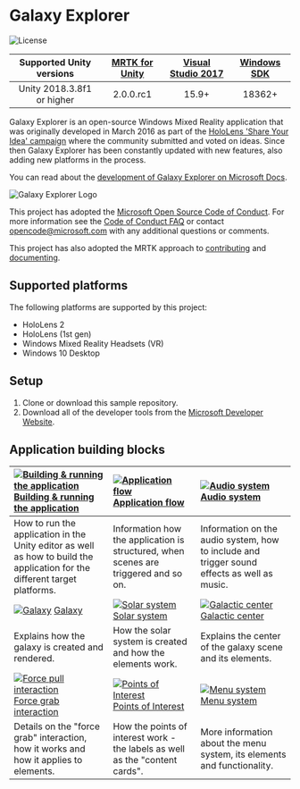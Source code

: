 ﻿---
page_type: sample
name: Galaxy Explorer
description: Open-source Windows Mixed Reality application originally developed in March 2016 as part of the HoloLens 'Share Your Idea' campaign.
languages:
- csharp
products:
- windows-mixed-reality
- hololens
---

# Galaxy Explorer

![License](https://img.shields.io/badge/license-MIT-green.svg)

Supported Unity versions | [MRTK for Unity](https://github.com/microsoft/MixedRealityToolkit-Unity) | [Visual Studio 2017](https://visualstudio.microsoft.com/) | [Windows SDK](https://developer.microsoft.com/en-US/windows/downloads/windows-10-sdk) 
:-----------------: | :----------------: | :-----------------: | :----------------: |
Unity 2018.3.8f1 or higher | 2.0.0.rc1 | 15.9+ | 18362+ |

Galaxy Explorer is an open-source Windows Mixed Reality application that was originally developed in March 2016 as part of the [HoloLens 'Share Your Idea' campaign](https://blogs.windows.com/buildingapps/2015/12/01/announcing-the-microsoft-hololens-share-your-idea-campaign/) where the community submitted and voted on ideas. Since then Galaxy Explorer has been constantly updated with new features, also adding new platforms in the process.

You can read about the [development of Galaxy Explorer on Microsoft Docs](https://docs.microsoft.com/windows/mixed-reality/galaxy-explorer-update).

![Galaxy Explorer Logo](Documentation/Images/ge_app_logo_title.png)

This project has adopted the [Microsoft Open Source Code of Conduct](https://opensource.microsoft.com/codeofconduct/). For more information see the [Code of Conduct FAQ](https://opensource.microsoft.com/codeofconduct/faq/) or contact [opencode@microsoft.com](mailto:opencode@microsoft.com) with any additional questions or comments.

This project has also adopted the MRTK approach to [contributing](https://github.com/microsoft/MixedRealityToolkit-Unity/blob/mrtk_release/Documentation/Contributing/CONTRIBUTING.md) and [documenting](https://github.com/microsoft/MixedRealityToolkit-Unity/blob/mrtk_release/Documentation/Contributing/DocumentationGuide.md).

## Supported platforms

The following platforms are supported by this project:

- HoloLens 2
- HoloLens (1st gen)
- Windows Mixed Reality Headsets (VR)
- Windows 10 Desktop

## Setup 

1. Clone or download this sample repository.
2. Download all of the developer tools from the [Microsoft Developer Website](https://developer.microsoft.com/en-us/mixed-reality).

## Application building blocks

| [![Building & running the application](Documentation/Images/ge_app_icon_wide.png)](Documentation/BuildingGalaxyExplorer.md) [Building & running the application](Documentation/BuildingGalaxyExplorer.md) | [![Application flow](Documentation/Images/ge_unity_flow_manager.png)](Documentation/ApplicationFlow.md) [Application flow](Documentation/ApplicationFlow.md) | [![Audio system](Documentation/Images/ge_unity_audio_system.png)](Documentation/AudioSystem.md) [Audio system](Documentation/AudioSystem.md) |
| :--- | :--- | :--- |
| How to run the application in the Unity editor as well as how to build the application for the different target platforms. | Information how the application is structured, when scenes are triggered and so on. | Information on the audio system, how to include and trigger sound effects as well as music. |
|  [![Galaxy](Documentation/Images/ge_app_galaxy.png)](Documentation/Galaxy.md) [Galaxy](Documentation/Galaxy.md)| [![Solar system](Documentation/Images/ge_app_solar_system.png)](Documentation/SolarSystem.md) [Solar system](Documentation/SolarSystem.md) | [![Galactic center](Documentation/Images/ge_vis_galactic_center.png)](Documentation/GalacticCenter.md) [Galactic center](Documentation/GalacticCenter.md) |
| Explains how the galaxy is created and rendered. | How the solar system is created and how the elements work. | Explains the center of the galaxy scene and its elements. |
|  [![Force pull interaction](Documentation/Images/ge_app_force_grab.png)](Documentation/ForceGrabInteraction.md) [Force grab interaction](Documentation/ForceGrabInteraction.md)| [![Points of Interest](Documentation/Images/ge_app_poi.png)](Documentation/PointsOfInterest.md) [Points of Interest](Documentation/PointsOfInterest.md) | [![Menu system](Documentation/Images/ge_capture_hand_menu.png)](Documentation/MenuSystem.md) [Menu system](Documentation/MenuSystem.md) |
| Details on the "force grab" interaction, how it works and how it applies to elements. | How the points of interest work - the labels as well as the "content cards". | More information about the menu system, its elements and functionality. |